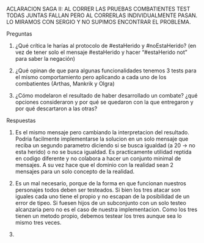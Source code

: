 ACLARACION SAGA II: AL CORRER LAS PRUEBAS COMBATIENTES TEST TODAS JUNTAS FALLAN PERO AL CORRERLAS INDIVIDUALMENTE PASAN. LO MIRAMOS CON SERGIO Y NO SUPIMOS ENCONTRAR EL PROBLEMA. 

Preguntas

1. ¿Qué crítica le harías al protocolo de #estaHerido y #noEstaHerido? (en vez de tener solo el mensaje #estaHerido y hacer “#estaHerido not” para saber la negación)

2. ¿Qué opinan de que para algunas funcionalidades tenemos 3 tests para el mismo comportamiento pero aplicando a cada uno de los combatientes (Arthas, Mankrik y Olgra)

3. ¿Cómo modelaron el resultado de haber desarrollado un combate? ¿qué opciones consideraron y por qué se quedaron con la que entregaron y por qué descartaron a las otras?

Respuestas
1. Es el mismo mensaje pero cambiando la interpretacion del resultado. Podria facilmente implementarse la solucion en un solo mensaje que reciba un segundo parametro 
diciendo si se busca igualdad (a 20 -> no esta herido) o no se busca igualdad. Es practicamente utilidad reptida en codigo diferente y no colabora a hacer un conjunto 
minimal de mensajes. A su vez hace que el dominio con la realidad sean 2 mensajes para un solo concepto de la realidad.

2. Es un mal necesario, porque de la forma en que funcionan nuestros personajes todos deben ser testeados. Si bien los tres atacar son iguales cada uno tiene el propio
y no escapan de la posibilidad de un error de tipeo. Si fuesen hijos de un subconjunto con un solo testeo alcanzaria pero no es el caso de nuestra implementacion. Como 
los tres tienen un metodo propio, debemos testear los trres aunque sea lo mismo tres veces.

3. 
